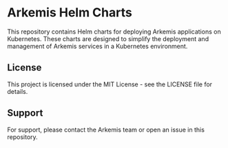 # Arkemis Helm Charts

This repository contains Helm charts for deploying Arkemis applications on Kubernetes. These charts are designed to simplify the deployment and management of Arkemis services in a Kubernetes environment.

## License

This project is licensed under the MIT License - see the LICENSE file for details.

## Support

For support, please contact the Arkemis team or open an issue in this repository.

